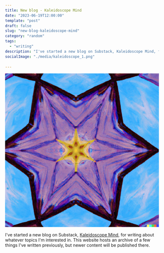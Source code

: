 ```yaml
---
title: New blog - Kaleidoscope Mind
date: "2023-06-19T12:00:00"
template: "post"
draft: false
slug: "new-blog-kaleidoscope-mind"
category: "random"
tags:
  - "writing"
description: "I've started a new blog on Substack, Kaleidoscope Mind, for writing about whatever topics I'm interested in. This website hosts an archive of a few things I've written previously, but newer content will be published there."
socialImage: "./media/kaleidoscope_1.png"

---
```


![Kaleidoscope](./media/kaleidoscope_1.png)

I've started a new blog on Substack, [Kaleidoscope Mind](https://kaleidoscopemind.substack.com/), for writing about whatever topics I'm interested in. This website hosts an archive of a few things I've written previously, but newer content will be published there.